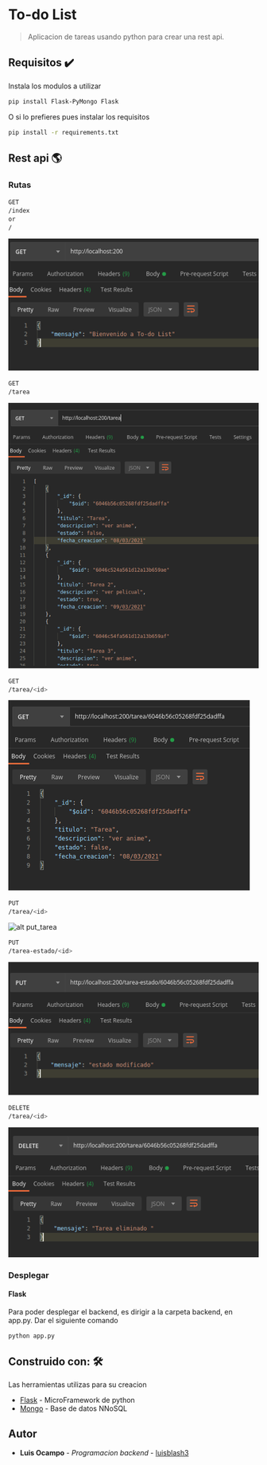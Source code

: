 # To-do List 

> Aplicacion de tareas usando python para crear una rest api.

## Requisitos ✔️
Instala los modulos a utilizar

```bash
pip install Flask-PyMongo Flask
```

O si lo prefieres pues instalar los requisitos

```bash
pip install -r requirements.txt
```

## Rest api 🌎
### Rutas
```bash
GET
/index
or
/
```
![alt index](https://github.com/Luis-Blash/to-do-list/blob/master/images/backend/index.png "index")
```bash
GET
/tarea
```
![alt get_tarea](https://github.com/Luis-Blash/to-do-list/blob/master/images/backend/get_tarea.png "get_tarea")
```bash
GET
/tarea/<id>
```
![alt get_tarea1](https://github.com/Luis-Blash/to-do-list/blob/master/images/backend/get_tarea1.png "Get_tarea1")
```bash
PUT
/tarea/<id>
```
![alt put_tarea](https://github.com/Luis-Blash/to-do-list/blob/master/images/backend/put_tarea1.png "put_tarea")
```bash
PUT
/tarea-estado/<id>
```
![alt estado_tarea](https://github.com/Luis-Blash/to-do-list/blob/master/images/backend/estado.png "estado_tarea")
```bash
DELETE
/tarea/<id>
```
![alt delete_tarea](https://github.com/Luis-Blash/to-do-list/blob/master/images/backend/delete_tarea.png "Delete_tarea")

### Desplegar
#### Flask
Para poder desplegar el backend, es dirigir a la carpeta backend, en app.py.
Dar el siguiente comando

```bash
python app.py
```
## Construido con: 🛠

Las herramientas utilizas para su creacion

* [Flask](https://flask.palletsprojects.com/en/1.1.x/) - MicroFramework de python
* [Mongo](https://www.mongodb.com/es) - Base de datos NNoSQL

## Autor
* **Luis Ocampo** - *Programacion backend* - [luisblash3](https://twitter.com/luisblash3)




